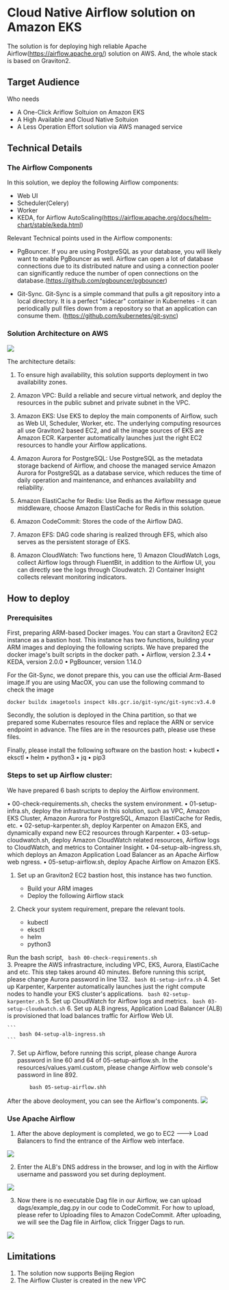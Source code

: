 # Cloud Native Airflow solution on Amazon EKS

The solution is for deploying high reliable Apache Airflow(https://airflow.apache.org/) solution on AWS. And, the whole stack is based on Graviton2. 

##  Target Audience
Who needs 
- A One-Click Ariflow Soltuion on Amazon EKS
- A High Available and Cloud Native Soltuion
- A Less Operation Effort solution via AWS managed service

## Technical Details

### The Airflow Components

In this solution, we deploy the following Airflow components:
- Web UI
- Scheduler(Celery)
- Worker
- KEDA, for Airflow AutoScaling(https://airflow.apache.org/docs/helm-chart/stable/keda.html)

Relevant Technical points used in the Airflow components:
- PgBouncer. If you are using PostgreSQL as your database, you will likely want to enable PgBouncer as well. Airflow can open a lot of database connections due to its distributed nature and using a connection pooler can significantly reduce the number of open connections on the database.(https://github.com/pgbouncer/pgbouncer)

- Git-Sync. Git-Sync is a simple command that pulls a git repository into a local directory. It is a perfect "sidecar" container in Kubernetes - it can periodically pull files down from a repository so that an application can consume them. (https://github.com/kubernetes/git-sync)


### Solution Architecture on AWS 


![](./images/architecture.png)

The architecture details:

1. To ensure high availability, this solution supports deployment in two availability zones.

2. Amazon VPC: Build a reliable and secure virtual network, and deploy the resources in the public subnet and private subnet in the VPC.

3. Amazon EKS: Use EKS to deploy the main components of Airflow, such as Web UI, Scheduler, Worker, etc. The underlying computing resources all use Graviton2 based EC2, and all the image sources of EKS are Amazon ECR. Karpenter automatically launches just the right EC2 resources to handle your Airflow applications.

4. Amazon Aurora for PostgreSQL: Use PostgreSQL as the metadata storage backend of Airflow, and choose the managed service Amazon Aurora for PostgreSQL as a database service, which reduces the time of daily operation and maintenance, and enhances availability and reliability.

5. Amazon ElastiCache for Redis: Use Redis as the Airflow message queue middleware, choose Amazon ElastiCache for Redis in this solution.

6. Amazon CodeCommit: Stores the code of the Airflow DAG.

7. Amazon EFS: DAG code sharing is realized through EFS, which also serves as the persistent storage of EKS.

8. Amazon CloudWatch: Two functions here, 1) Amazon CloudWatch Logs, collect Airflow logs through FluentBit, in addition to the Airflow UI, you can directly see the logs through Cloudwatch. 2) Container Insight collects relevant monitoring indicators.



## How to deploy
### Prerequisites

First, preparing ARM-based Docker images. You can start a Graviton2 EC2 instance as a bastion host. This instance has two functions, building your ARM images and deploying the following scripts. We have prepared the docker image's built scripts in the docker path.
• Airflow, version 2.3.4
• KEDA, version 2.0.0
• PgBouncer, version 1.14.0

For the Git-Sync, we donot prepare this, you can use the official Arm-Based image.If you are using MacOX, you can use the following command to check the image 
```
docker buildx imagetools inspect k8s.gcr.io/git-sync/git-sync:v3.4.0
```

Secondly, the solution is deployed in the China partition, so that we prepared some Kubernates resource files and replace the ARN or service endpoint in advance. The files are in the resources path, please use these files.

Finally, please install the following software on the bastion host:
• kubectl
• eksctl
• helm
• python3
• jq
• pip3


### Steps to set up Airflow cluster:

We have prepared 6 bash scripts to deploy the Airflow environment.

• 00-check-requirements.sh, checks the system environment.
• 01-setup-infra.sh, deploy the infrastructure in this solution, such as VPC, Amazon EKS Cluster, Amazon Aurora for PostgreSQL, Amazon ElastiCache for Redis, etc.
• 02-setup-karpenter.sh, deploy Karpenter on Amazon EKS, and dynamically expand new EC2 resources through Karpenter.
• 03-setup-cloudwatch.sh, deploy Amazon CloudWatch related resources, Airflow logs to CloudWatch, and metrics to Container Insight.
• 04-setup-alb-ingress.sh, which deploys an Amazon Application Load Balancer as an Apache Airflow web  ngress.
• 05-setup-airflow.sh, deploy Apache Airflow on Amazon EKS.

1. Set up an Graviton2 EC2 bastion host, this instance has two function.
    - Build your ARM images
    - Deploy the following Airflow stack 

2. Check your system requirement, prepare the relevant tools.
    - kubectl
    - eksctl 
    - helm 
    - python3
  
 Run the bash script,
    ``` 
        bash 00-check-requirements.sh
    ```   
3. Preapre the AWS infrastracture, including VPC, EKS, Aurora, ElastiCache and etc. This step takes around 40 minutes. Before running this script, please change Aurora password in line 132.
    ``` 
        bash 01-setup-infra.sh
    ```
4. Set up Karpenter, Karpenter automatically launches just the right compute nodes to handle your EKS cluster's applications.
    ``` 
        bash 02-setup-karpenter.sh
    ```
5. Set up CloudWatch for Airflow logs and metrics.
    ``` 
        bash 03-setup-cloudwatch.sh
    ```
6. Set up ALB ingress, Application Load Balancer (ALB) is provisioned that load balances traffic for Airflow Web UI. 

    ``` 
        bash 04-setup-alb-ingress.sh
    ```

7. Set up Airflow, before running this script, please change Aurora password in line 60 and 64 of 05-setup-airflow.sh. In the resources/values.yaml.custom, please change Airflow web console's password in line 892.
    ``` 
        bash 05-setup-airflow.shh
    ```
    
After the above deoloyment, you can see the Airflow's components.
![](./images/airflow-component.png)

### Use Apache Airflow

1. After the above deployment is completed, we go to EC2 ---> Load Balancers to find the entrance of the Airflow web interface.

![](./images/airflow-ui-loadbalancer.png)

2. Enter the ALB's DNS address in the browser, and log in with the Airflow username and password you set during deployment.

![](./images/airflow-ui.png)

3. Now there is no executable Dag file in our Airflow, we can upload dags/example_dag.py in our code to CodeCommit. For how to upload, please refer to Uploading files to Amazon CodeCommit. After uploading, we will see the Dag file in Airflow, click Trigger Dags to run.

![](./images/airflow-dags.png)


## Limitations
1. The solution now supports Beijing Region 
2. The Airflow Cluster is created in the new VPC

